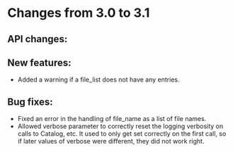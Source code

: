 Changes from 3.0 to 3.1
=======================

API changes:
------------


New features:
-------------

- Added a warning if a file_list does not have any entries.

Bug fixes:
----------

- Fixed an error in the handling of file_name as a list of file names.
- Allowed verbose parameter to correctly reset the logging verbosity on calls to Catalog, etc.
  It used to only get set correctly on the first call, so if later values of verbose were
  different, they did not work right.
